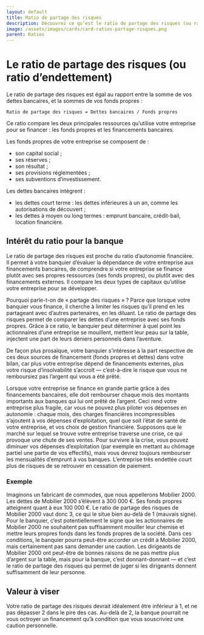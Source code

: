 ```yaml
---
layout: default
title: Ratio de partage des risques
description: Découvrez ce qu’est le ratio de partage des risques (ou ratio d’endettement), et comment le calculer.
image: /assets/images/cards/card-ratios-partage-risques.png
parent: Ratios
---
```


# Le ratio de partage des risques (ou ratio d’endettement)

Le ratio de partage des risques est égal au rapport entre la somme de vos dettes bancaires, et la sommes de vos fonds propres :

```
Ratio de partage des risques = Dettes bancaires / Fonds propres
```

Ce ratio compare les deux principales ressources qu’utilise votre entreprise pour se financer : les fonds propres et les financements bancaires.

Les fonds propres de votre entreprise se composent de :

- son capital social ;
- ses réserves ;
- son résultat ;
- ses provisions réglementées ;
- ses subventions d’investissement.

Les dettes bancaires intègrent :

- les dettes court terme : les dettes inférieures à un an, comme les autorisations de découvert ;
- les dettes à moyen ou long termes : emprunt bancaire, crédit-bail, location financière.

## Intérêt du ratio pour la banque

Le ratio de partage des risques est proche du ratio d’autonomie financière. Il permet à votre banquier d’évaluer la dépendance de votre entreprise aux financements bancaires, de comprendre si votre entreprise se finance plutôt avec ses propres ressources (ses fonds propres), ou plutôt avec des financements externes. Il compare les deux types de capitaux qu’utilise votre entreprise pour se développer.

Pourquoi parle-t-on de « partage des risques » ? Parce que lorsque votre banquier vous finance, il cherche à limiter les risques qu’il prend en les partageant avec d’autres partenaires, en les diluant. Le ratio de partage des risques permet de comparer les dettes d’une entreprise avec ses fonds propres. Grâce à ce ratio, le banquier peut déterminer à quel point les actionnaires d’une entreprise se mouillent, mettent leur peau sur la table, injectent une part de leurs deniers personnels dans l’aventure.

De façon plus prosaïque, votre banquier s’intéresse à la part respective de ces deux sources de financement (fonds propres et dettes) dans votre bilan, car plus votre entreprise dépend de financements externes, plus votre risque d’insolvabilité s’accroît — c’est-à-dire le risque que vous ne remboursiez pas l’argent qui vous a été prêté.

Lorsque votre entreprise se finance en grande partie grâce à des financements bancaires, elle doit rembourser chaque mois des montants importants aux banques qui lui ont prêté de l’argent. Ceci rend votre entreprise plus fragile, car vous ne pouvez plus piloter vos dépenses en autonomie : chaque mois, des charges financières incompressibles s’ajoutent à vos dépenses d’exploitation, quel que soit l’état de santé de votre entreprise, et vos choix de gestion financière. Supposons que le marché sur lequel se trouve votre entreprise traverse une crise, ce qui provoque une chute de ses ventes. Pour survivre à la crise, vous pouvez diminuer vos dépenses d’exploitation (par exemple en mettant au chômage partiel une partie de vos effectifs), mais vous devrez toujours rembourser les mensualités d’emprunt à vos banques. L’entreprise très endettée court plus de risques de se retrouver en cessation de paiement.

### Exemple

Imaginons un fabricant de commodes, que nous appellerons Mobilier 2000. Les dettes de Mobilier 2000 s’élèvent à 300 000 €. Ses fonds propres atteignent quant à eux 100 000 €. Le ratio de partage des risques de Mobilier 2000 vaut donc 3, ce qui le situe bien au-delà de 1 (mauvais signe). Pour le banquier, c’est potentiellement le signe que les actionnaires de Mobilier 2000 ne souhaitent pas suffisamment mouiller leur chemise et mettre leurs propres fonds dans les fonds propres de la société. Dans ces conditions, le banquier pourra peut-être accorder un crédit à Mobilier 2000, mais certainement pas sans demander une caution. Les dirigeants de Mobilier 2000 ont peut-être de bonnes raisons de ne pas mettre plus d’argent sur la table, mais pour la banque, c’est donnant-donnant — et c’est le ratio de partage des risques qui permet de juger si les dirigeants donnent suffisamment de leur personne.

## Valeur à viser

Votre ratio de partage des risques devrait idéalement être inférieur à 1, et ne pas dépasser 2 dans le pire des cas. Au-delà de 2, la banque pourrait ne vous octroyer un financement qu’à condition que vous souscriviez une caution personnelle.
